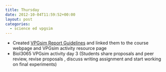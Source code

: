```yaml
---
title: Thursday
date: 2012-10-04T11:59:52+00:00
layout: post
categories:
  - science ed vpgsim
---
```

  * Created [VPGsim Report Guidelines][1] and linked them to the course webpage and VPGsim activity resource page
  * Biol3065 VPGsim activity day 3 (Students share proposals and peer review, revise proposals , discuss writing assignment and start working on final experiments)

[1]: https://docs.google.com/document/d/1A5OEn1meUj6bXKyacPkKtWEmHftR6ezHAvsHbfb64qk/edit
